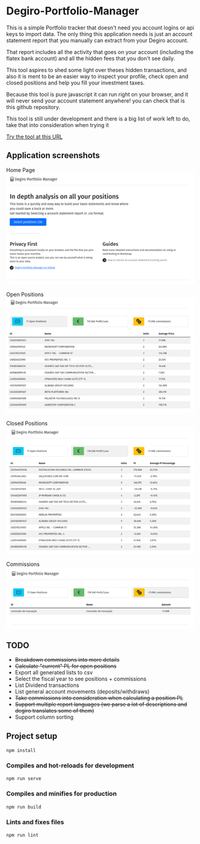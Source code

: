 # Degiro-Portfolio-Manager

This is a simple Portfolio tracker that doesn't need you account logins or api keys to import data.
The only thing this application needs is just an account statement report that you manually can extract from your
Degiro account.

That report includes all the activity that goes on your account (including the flatex bank account) and all the hidden
fees that you don't see daily.

This tool aspires to shed some light over theses hidden transactions, and also it is ment to be an easier way to
inspect your profile, check open and closed positions and help you fill your investment taxes.

Because this tool is pure javascript it can run right on your browser, and it will never send your account statement
anywhere! you can check that is this github repository.

This tool is still under development and there is a big list of work left to do, take that into consideration when trying it

[Try the tool at this URL](https://g4brym.github.io/Degiro-Portfolio-Manager/)

## Application screenshots
Home Page
![Home Page](https://github.com/G4brym/Degiro-Portfolio-Manager/raw/master/docs/home.png)

Open Positions
![Home Page](https://github.com/G4brym/Degiro-Portfolio-Manager/raw/master/docs/open_positions.png)

Closed Positions
![Home Page](https://github.com/G4brym/Degiro-Portfolio-Manager/raw/master/docs/closed_positions.png)

Commissions
![Home Page](https://github.com/G4brym/Degiro-Portfolio-Manager/raw/master/docs/commissions.png)


## TODO
 - ~~Breakdown commissions into more details~~
 - ~~Calculate "current" PL for open positions~~
 - Export all generated lists to csv
 - Select the fiscal year to see positions + commissions
 - List Dividend transactions
 - List general account movements (deposits/withdraws)
 - ~~Take commissions into consideration when calculating a position PL~~
 - ~~Support multiple report languages (we parse a lot of descriptions and degiro translates some of them)~~
 - Support column sorting

## Project setup
```
npm install
```

### Compiles and hot-reloads for development
```
npm run serve
```

### Compiles and minifies for production
```
npm run build
```

### Lints and fixes files
```
npm run lint
```
